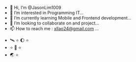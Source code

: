 - 👋 Hi, I’m @JasonLim1009
- 👀 I’m interested in Programming IT...
- 🌱 I’m currently learning Mobile and Frontend development...
- 💞️ I’m looking to collaborate on and project...
- 📫 How to reach me : xllao24@gmail.com ...

<!---
JasonLim1009/JasonLim1009 is a ✨ special ✨ repository because its `README.md` (this file) appears on your GitHub profile.
You can click the Preview link to take a look at your changes.
--->


- :artificial_satellite: :star: :waxing_gibbous_moon: :star:
- :star: :rocket: :star:
- :earth_asia: :star:



<i className="mdi-language-html5"></i>
